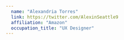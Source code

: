 ```yaml
---
  name: "Alexandria Torres"
  link: https://twitter.com/AlexinSeattle9
  affiliation: "Amazon"
  occupation_title: "UX Designer"
---
```

